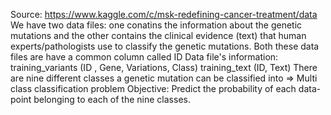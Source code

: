 Source: https://www.kaggle.com/c/msk-redefining-cancer-treatment/data
We have two data files: one conatins the information about the genetic mutations and the other contains the clinical evidence (text) that human experts/pathologists use to classify the genetic mutations.
Both these data files are have a common column called ID
Data file's information:
training_variants (ID , Gene, Variations, Class)
training_text (ID, Text)
There are nine different classes a genetic mutation can be classified into => Multi class classification problem
Objective: Predict the probability of each data-point belonging to each of the nine classes.
